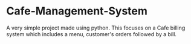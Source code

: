 # Cafe-Management-System
A very simple project made using python. 
This focuses on a Cafe billing system which includes a menu, customer's orders followed by a bill.

